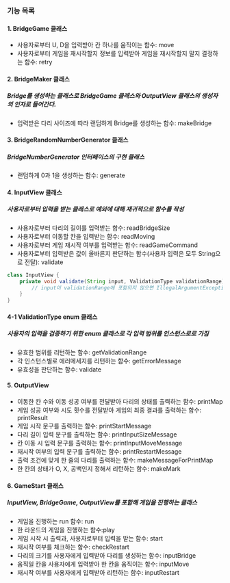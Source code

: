 ### 기능 목록
#### 1. BridgeGame 클래스
- 사용자로부터 U, D을 입력받아 칸 하나를 움직이는 함수: move
- 사용자로부터 게임을 재시작할지 정보를 입력받아 게임을 재시작할지 말지 결정하는 함수: retry

#### 2. BridgeMaker 클래스
##### Bridge를 생성하는 클래스로 BridgeGame 클래스와 OutputView 클래스의 생성자의 인자로 들어간다.
- 입력받은 다리 사이즈에 따라 랜덤하게 Bridge를 생성하는 함수: makeBridge

#### 3. BridgeRandomNumberGenerator 클래스
##### BridgeNumberGenerator 인터페이스의 구현 클래스
- 랜덤하게 0과 1을 생성하는 함수: generate


#### 4. InputView 클래스
##### 사용자로부터 입력을 받는 클래스로 예외에 대해 재귀적으로 함수를 작성
- 사용자로부터 다리의 길이를 입력받는 함수: readBridgeSize
- 사용자로부터 이동할 칸을 입력받는 함수: readMoving
- 사용자로부터 게임 재시작 여부를 입력받는 함수: readGameCommand
- 사용자로부터 입력받은 값이 올바른지 판단하는 함수(사용자 입력은 모두 String으로 전달): validate
```java
class InputView {
    private void validate(String input, ValidationType validationRange) {
        // input이 validationRange에 포함되지 않으면 IllegalArgumentException 발생
    }
}
```

#### 4-1 ValidationType enum 클래스
##### 사용자의 입력을 검증하기 위한 enum 클래스로 각 입력 범위를 인스턴스로로 가짐
- 유효한 범위를 리턴하는 함수: getValidationRange
- 각 인스턴스별로 에러메세지를 리턴하는 함수: getErrorMessage
- 유효성을 판단하는 함수: validate

#### 5. OutputView
- 이동한 칸 수와 이동 성공 여부를 전달받아 다리의 상태를 출력하는 함수: printMap
- 게임 성공 여부와 시도 횟수를 전달받아 게임의 최종 결과를 출력하는 함수: printResult
- 게임 시작 문구를 출력하는 함수: printStartMessage
- 다리 길이 입력 문구를 출력하는 함수: printInputSizeMessage
- 칸 이동 시 입력 문구를 출력하는 함수: printInputMoveMessage
- 재시작 여부의 입력 문구를 출력하는 함수: printRestartMessage
- 출력 조건에 맞게 한 줄의 다리를 출력하는 함수: makeMessageForPrintMap
- 한 칸의 상태가 O, X, 공백인지 정해서 리턴하는 함수: makeMark

#### 6. GameStart 클래스
##### InputView, BridgeGame, OutputView를 포함해 게임을 진행하는 클래스
- 게임을 진행하는 run 함수: run
- 한 라운드의 게임을 진헁하는 함수:play 
- 게임 시작 시 출력과, 사용자로부터 입력을 받는 함수: start
- 재시작 여부를 체크하는 함수: checkRestart
- 다리의 크기를 사용자에게 입력받아 다리를 생성하는 함수: inputBridge
- 움직일 칸을 사용자에게 입력받아 한 칸을 움직이는 함수: inputMove
- 재시작 여부를 사용자에게 입력받아 리턴하는 함수: inputRestart